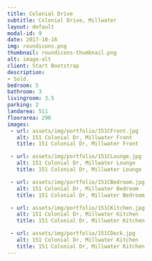 ```yaml
---
title: Colonial Drive
subtitle: Colonial Drive, Millwater
layout: default
modal-id: 9
date: 2017-10-16
img: roundicons.png
thumbnail: roundicons-thumbnail.png
alt: image-alt
client: Start Bootstrap
description:
- Sold.
bedroom: 5
bathroom: 3
livingroom: 3.5
parking: 2
landarea: 511
floorarea: 290
images:
 - url: assets/img/portfolio/151CFront.jpg
   alt: 151 Colonial Dr, Millwater Front
   title: 151 Colonial Dr, Millwater Front

 - url: assets/img/portfolio/151CLounge.jpg
   alt: 151 Colonial Dr, Millwater Lounge
   title: 151 Colonial Dr, Millwater Lounge

 - url: assets/img/portfolio/151CBedroom.jpg
   alt: 151 Colonial Dr, Millwater Bedroom
   title: 151 Colonial Dr, Millwater Bedroom

 - url: assets/img/portfolio/151CKitchen.jpg
   alt: 151 Colonial Dr, Millwater Kitchen
   title: 151 Colonial Dr, Millwater Kitchen

 - url: assets/img/portfolio/151CDeck.jpg
   alt: 151 Colonial Dr, Millwater Kitchen
   title: 151 Colonial Dr, Millwater Kitchen
---
```

